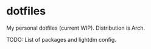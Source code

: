 dotfiles
========

My personal dotfiles (current WIP).
Distribution is Arch.

TODO: List of packages and lightdm config.
